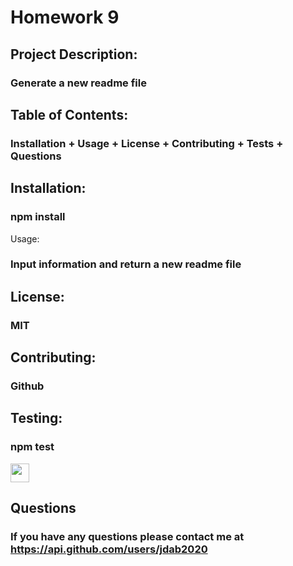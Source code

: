 <h1>Homework 9</h1>

<h2>Project Description: </h2>

<h3>Generate a new readme file</h3>

<h2>Table of Contents: </h2>

<h3>Installation + Usage + License + Contributing + Tests + Questions</h3>

<h2>Installation: </h2>

<h3>npm install</h3

<h2>Usage: </h2>

<h3>Input information and return a new readme file</h3>

<h2>License: </h2>

<h3>MIT</h3>

<h2>Contributing: </h2>

<h3>Github</h3>

<h2>Testing: </h2>

<h3>npm test

<img width="30" src="https://avatars2.githubusercontent.com/u/59621364?v=4"><img>

<h2>Questions</h2>

<h3>If you have any questions please contact me at <a href="https://api.github.com/users/jdab2020">https://api.github.com/users/jdab2020</a></h3>

